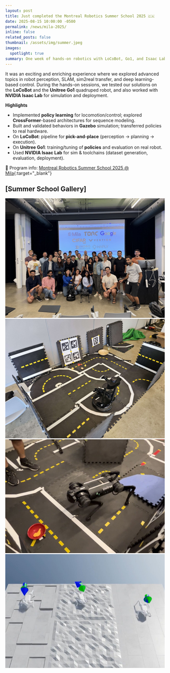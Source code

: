 ```yaml
---
layout: post
title: Just completed the Montreal Robotics Summer School 2025 🇨🇦
date: 2025-08-15 10:00:00 -0500
permalink: /news/mila-2025/
inline: false
related_posts: false
thumbnail: /assets/img/summer.jpeg
images:
  spotlight: true
summary: One week of hands-on robotics with LoCoBot, Go1, and Isaac Lab at Mila!
--- 
```


It was an exciting and enriching experience where we explored advanced topics in robot perception, SLAM, sim2real transfer, and deep learning-based control. During the hands-on sessions, we tested our solutions on the **LoCoBot** and the **Unitree Go1** quadruped robot, and also worked with **NVIDIA Isaac Lab** for simulation and deployment.

**Highlights**
- Implemented **policy learning** for locomotion/control; explored **CrossFormer**-based architectures for sequence modeling.
- Built and validated behaviors in **Gazebo** simulation; transferred policies to real hardware.
- On **LoCoBot**: pipeline for **pick-and-place** (perception → planning → execution).
- On **Unitree Go1**: training/tuning of **policies** and evaluation on real robot.
- Used **NVIDIA Isaac Lab** for sim & toolchains (dataset generation, evaluation, deployment).

🔗 Program info: [Montreal Robotics Summer School 2025 @ Mila](https://sites.google.com/mila.quebec/mrss/home?authuser=0){:target="_blank"}

## [Summer School Gallery]

<!-- Contenedor sin padding lateral -->
<div class="container px-0 my-3">

  <!-- 1) Summer: ancho completo -->
  <div class="mb-3">
    <a class="spotlight" href="/assets/img/summer.jpeg">
      <img
        src="/assets/img/summer.jpeg"
        alt="Summer School Group"
        class="img-fluid rounded"
        style="width:100%; max-height:520px; object-fit:cover;"
      />
    </a>
  </div>

  <!-- 2) LoCoBot: ancho completo -->
  <div class="mb-3">
    <a class="spotlight" href="/assets/img/locobot.jpeg">
      <img
        src="/assets/img/locobot.jpeg"
        alt="LoCoBot Setup (pick and place)"
        class="img-fluid rounded"
        style="width:100%; max-height:420px; object-fit:cover;"
      />
    </a>
  </div>

  <!-- 3) Fila con dos imágenes: dog (vertical) + Isaac, misma altura -->
  <div class="row g-3">
    <div class="col-md-6">
      <a class="spotlight" href="/assets/img/dog.jpeg">
        <img
          src="/assets/img/dog.jpeg"
          alt="Unitree Go1 (policy learning)"
          class="img-fluid rounded"
          style="width:100%; height:360px; object-fit:cover;"
        />
      </a>
    </div>
    <div class="col-md-6">
      <a class="spotlight" href="/assets/img/issac.jpeg">
        <img
          src="/assets/img/issac.jpeg"
          alt="NVIDIA Isaac Lab Simulation"
          class="img-fluid rounded"
          style="width:100%; height:360px; object-fit:cover;"
        />
      </a>
    </div>
  </div>

</div>
